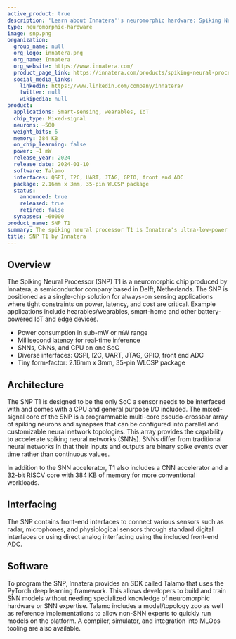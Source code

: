 ```yaml
---
active_product: true
description: 'Learn about Innatera''s neuromorphic hardware: Spiking Neural Processor T1'
type: neuromorphic-hardware
image: snp.png
organization:
  group_name: null
  org_logo: innatera.png
  org_name: Innatera
  org_website: https://www.innatera.com/
  product_page_link: https://innatera.com/products/spiking-neural-processor-t1
  social_media_links:
    linkedin: https://www.linkedin.com/company/innatera/
    twitter: null
    wikipedia: null
product:
  applications: Smart-sensing, wearables, IoT
  chip_type: Mixed-signal
  neurons: ~500
  weight_bits: 6
  memory: 384 KB
  on_chip_learning: false
  power: ~1 mW
  release_year: 2024
  release_date: 2024-01-10
  software: Talamo
  interfaces: QSPI, I2C, UART, JTAG, GPIO, front end ADC
  package: 2.16mm x 3mm, 35-pin WLCSP package
  status:
    announced: true
    released: true
    retired: false
  synapses: ~60000
product_name: SNP T1
summary: The spiking neural processor T1 is Innatera's ultra-low-power neuromorphic microcontroller SoC for real-time intelligence close to the sensor. It integrates a spiking neural network accelerator, a convolutional neural network accelerator and a RISCV core. T1 targets applications in battery-powered, power-limited and latency-critical devices.
title: SNP T1 by Innatera
---
```


## Overview
The Spiking Neural Processor (SNP) T1 is a neuromorphic chip produced by Innatera, a semiconductor company based in Delft, Netherlands. The SNP is positioned as a single-chip solution for always-on sensing applications where tight constraints on power, latency, and cost are critical. Example applications include hearables/wearables, smart-home and other battery-powered IoT and edge devices.

- Power consumption in sub-mW or mW range
- Millisecond latency for real-time inference
- SNNs, CNNs, and CPU on one SoC
- Diverse interfaces: QSPI, I2C, UART, JTAG, GPIO, front end ADC
- Tiny form-factor: 2.16mm x 3mm, 35-pin WLCSP package

## Architecture
The SNP T1 is designed to be the only SoC a sensor needs to be interfaced with and comes with a CPU and general purpose I/O included. The mixed-signal core of the SNP is a programmable multi-core pseudo-crossbar array of spiking neurons and synapses that can be configured into parallel and customizable neural network topologies. This array provides the capability to accelerate spiking neural networks (SNNs). SNNs differ from traditional neural networks in that their inputs and outputs are binary spike events over time rather than continuous values. 

In addition to the SNN accelerator, T1 also includes a CNN accelerator and a 32-bit RISCV core with 384 KB of memory for more conventional workloads. 

## Interfacing
The SNP contains front-end interfaces to connect various sensors such as radar, microphones, and physiological sensors through standard digital interfaces or using direct analog interfacing using the included front-end ADC. 

## Software
To program the SNP, Innatera provides an SDK called Talamo that uses the PyTorch deep learning framework. This allows developers to build and train SNN models without needing specialized knowledge of neuromorphic hardware or SNN expertise. Talamo includes a model/topology zoo as well as reference implementations to allow non-SNN experts to quickly run models on the platform. A compiler, simulator, and integration into MLOps tooling are also available.
